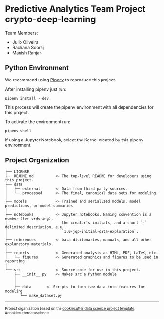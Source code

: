 Predictive Analytics Team Project
crypto-deep-learning
==============================

Team Members:
* Julio Oliveira
* Rachana Sooraj
* Manish Ranjan

Python Environment
------------------

We recommend using [Pipenv](https://github.com/pypa/pipenv) to reproduce this project.

After installing pipenv just run:

```
pipenv install --dev
```

This process will create the pipenv environment with all dependencies for this project. 

To activate the environment run:

```
pipenv shell
```

If using a Jupyter Notebook, select the Kernel created by this pipenv environment. 

Project Organization
------------

    ├── LICENSE
    ├── README.md          <- The top-level README for developers using this project.
    ├── data
    │   ├── external       <- Data from third party sources.
    │   └── processed      <- The final, canonical data sets for modeling.
    │
    ├── models             <- Trained and serialized models, model predictions, or model summaries
    │
    ├── notebooks          <- Jupyter notebooks. Naming convention is a number (for ordering),
    │                         the creator's initials, and a short `-` delimited description, e.g.
    │                         `1.0-jqp-initial-data-exploration`.
    │
    ├── references         <- Data dictionaries, manuals, and all other explanatory materials.
    │
    ├── reports            <- Generated analysis as HTML, PDF, LaTeX, etc.
    │   └── figures        <- Generated graphics and figures to be used in reporting
    │
    └── src                <- Source code for use in this project.
        ├── __init__.py    <- Makes src a Python module
        │
        │
        ├── data       <- Scripts to turn raw data into features for modeling
           └── make_dataset.py
        
     


--------

<p><small>Project organization based on the <a target="_blank" href="https://drivendata.github.io/cookiecutter-data-science/">cookiecutter data science project template</a>. #cookiecutterdatascience</small></p>
